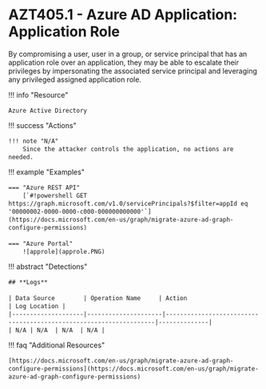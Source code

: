 # AZT405.1 - Azure AD Application: Application Role

By compromising a user, user in a group, or service principal that has an application role over an application, they may be able to escalate their privileges by impersonating the associated service principal and leveraging any privileged assigned application role.

!!! info "Resource" 

	Azure Active Directory

!!! success "Actions"

	!!! note "N/A"
		Since the attacker controls the application, no actions are needed.

!!! example "Examples"

	=== "Azure REST API"	
		[`#!powershell GET https://graph.microsoft.com/v1.0/servicePrincipals?$filter=appId eq '00000002-0000-0000-c000-000000000000'`](https://docs.microsoft.com/en-us/graph/migrate-azure-ad-graph-configure-permissions)		

    === "Azure Portal"
    	![approle](approle.PNG)

!!! abstract "Detections"

	## **Logs** 

    | Data Source        | Operation Name     | Action                                                            | Log Location |
    |--------------------|---------------------|-------------------------------------------------------------------|--------------|
    | N/A | N/A	 | N/A	| N/A |

!!! faq "Additional Resources"

	[https://docs.microsoft.com/en-us/graph/migrate-azure-ad-graph-configure-permissions](https://docs.microsoft.com/en-us/graph/migrate-azure-ad-graph-configure-permissions)
